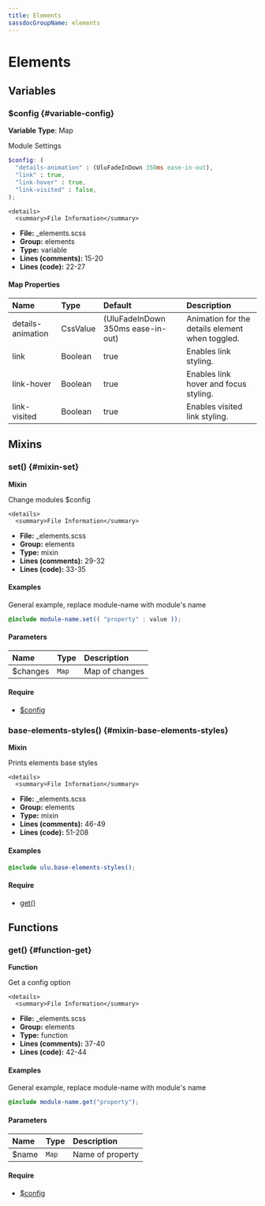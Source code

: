 ```yaml
---
title: Elements
sassdocGroupName: elements
---
```



# Elements





## Variables




<div class="sassdoc-item-header">

###  $config {#variable-config}

  <div class="sassdoc-item-header__labels">
    <span class="tag tag--primary"><strong>Variable</strong></span> <span class="tag"><strong>Type</strong>: Map</span>
  </div>

</div>

  

Module Settings
    
    

``` scss
$config: (
  "details-animation" : (UluFadeInDown 350ms ease-in-out),
  "link" : true,
  "link-hover" : true,
  "link-visited" : false,
);
```
  

    <details>
      <summary>File Information</summary>
- **File:** _elements.scss
- **Group:** elements
- **Type:** variable
- **Lines (comments):** 15-20
- **Lines (code):** 22-27
    </details>
    

#### Map Properties


|Name|Type|Default|Description|
|:--|:--|:--|:--|
|details-animation|CssValue|(UluFadeInDown 350ms ease-in-out)|Animation for the details element when toggled.|
|link|Boolean|true|Enables link styling.|
|link-hover|Boolean|true|Enables link hover and focus styling.|
|link-visited|Boolean|true|Enables visited link styling.|

    
  

## Mixins




<div class="sassdoc-item-header">

###  set() {#mixin-set}

  <div class="sassdoc-item-header__labels">
    <span class="tag tag--primary"><strong>Mixin</strong></span>
  </div>

</div>

  

Change modules $config
    
    

    <details>
      <summary>File Information</summary>
- **File:** _elements.scss
- **Group:** elements
- **Type:** mixin
- **Lines (comments):** 29-32
- **Lines (code):** 33-35
    </details>
    

#### Examples

General example, replace module-name with module's name      


``` scss
@include module-name.set(( "property" : value ));
```
  

      

#### Parameters


|Name|Type|Description|
|:--|:--|:--|
|$changes|`Map`|Map of changes|

    

#### Require

- [$config](/sass/base/elements/#variable-config)
  


<div class="sassdoc-item-header">

###  base-elements-styles() {#mixin-base-elements-styles}

  <div class="sassdoc-item-header__labels">
    <span class="tag tag--primary"><strong>Mixin</strong></span>
  </div>

</div>

  

Prints elements base styles
    
    

    <details>
      <summary>File Information</summary>
- **File:** _elements.scss
- **Group:** elements
- **Type:** mixin
- **Lines (comments):** 46-49
- **Lines (code):** 51-208
    </details>
    

#### Examples

      


``` scss
@include ulu.base-elements-styles();
```
  

      

#### Require

- [get()](/sass/base/elements/#function-get)
  
  

## Functions




<div class="sassdoc-item-header">

###  get() {#function-get}

  <div class="sassdoc-item-header__labels">
    <span class="tag tag--primary"><strong>Function</strong></span>
  </div>

</div>

  

Get a config option
    
    

    <details>
      <summary>File Information</summary>
- **File:** _elements.scss
- **Group:** elements
- **Type:** function
- **Lines (comments):** 37-40
- **Lines (code):** 42-44
    </details>
    

#### Examples

General example, replace module-name with module's name      


``` scss
@include module-name.get("property");
```
  

      

#### Parameters


|Name|Type|Description|
|:--|:--|:--|
|$name|`Map`|Name of property|

    

#### Require

- [$config](/sass/base/elements/#variable-config)
  
  
  